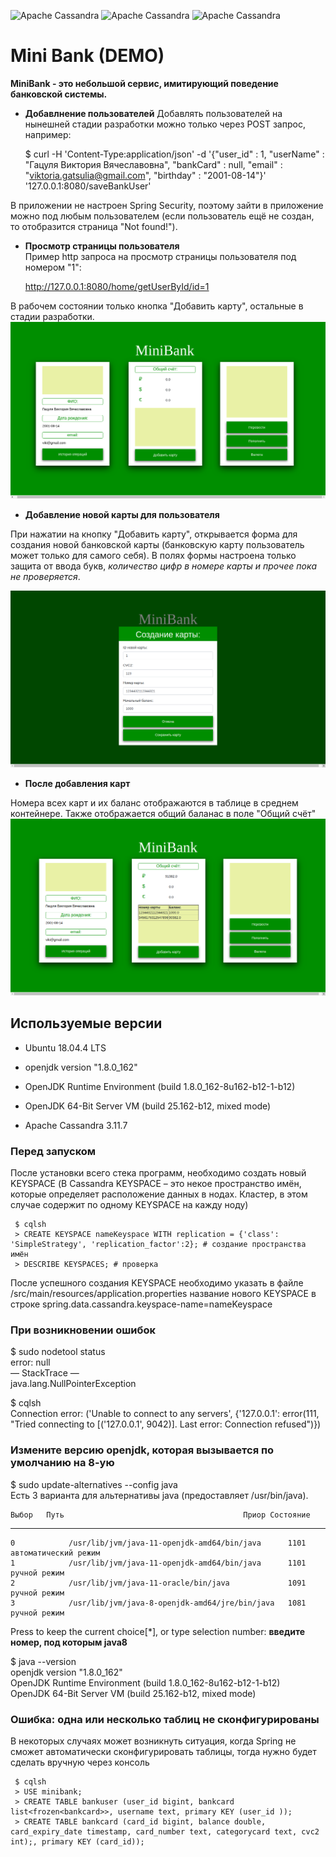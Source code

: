 ![Apache Cassandra](https://andreyex.ru/wp-content/uploads/2016/12/Kak-ustanovit-Cassandra-na-CentOS-7.png)
![Apache Cassandra](https://miro.medium.com/max/512/1*k73wp-nDid53eeQ0RDGvdw.png)
![Apache Cassandra](https://cdn.iconscout.com/icon/free/png-256/gradle-3-1175026.png)

# Mini Bank (DEMO)

**MiniBank - это небольшой сервис, имитирующий поведение банковской системы.**        
* **Добавлнение пользователей**
Добавлять пользователей на нынешней стадии разработки можно только через POST запрос, например:                 
    
     $ curl -H 'Content-Type:application/json' -d '{"user_id" : 1, "userName" : "Гацуля Виктория Вячеславовна", "bankCard" : null, "email" : "viktoria.gatsulia@gmail.com", "birthday" : "2001-08-14"}' '127.0.0.1:8080/saveBankUser'


В приложении не настроен Spring Security, поэтому зайти в приложение можно под любым пользователем (если пользователь ещё не создан, то отобразится страница "Not found!").      
* **Просмотр страницы пользователя**                
Пример http запроса на просмотр страницы пользователя под номером "1":

    http://127.0.0.1:8080/home/getUserById/id=1    
    
В рабочем состоянии только кнопка "Добавить карту", остальные в стадии разработки.
![alt text](screenshots/screen1.png "Каркас приложения")

* **Добавление новой карты для пользователя**             

При нажатии на кнопку "Добавить карту", открывается форма для создания новой банковской карты (банковскую карту пользователь может только для самого себя).
В полях формы настроена только защита от ввода букв, *количество цифр в номере карты и прочее пока не проверяется*.

![alt text](screenshots/screen2.png "Меню создания новой карты")

* **После добавления карт**                     

Номера всех карт и их баланс отображаются в таблице в среднем контейнере. Также отображается общий баланас в поле "Общий счёт"
![alt text](screenshots/screen3.png "Итог по добавлению карт")


## Используемые версии
* Ubuntu 18.04.4 LTS

* openjdk version "1.8.0_162"
* OpenJDK Runtime Environment (build 1.8.0_162-8u162-b12-1-b12)
* OpenJDK 64-Bit Server VM (build 25.162-b12, mixed mode)

* Apache Cassandra 3.11.7

### Перед запуском

После установки всего стека программ, необходимо создать новый KEYSPACE (В Cassandra KEYSPACE – это некое пространство имён, которые определяет расположение данных в нодах. Кластер, в этом случае содержит по одному KEYSPACE на кажду ноду)

     $ cqlsh
     > CREATE KEYSPACE nameKeyspace WITH replication = {'class': 'SimpleStrategy', 'replication_factor':2}; # создание пространства имён
     > DESCRIBE KEYSPACES; # проверка

После успешного создания KEYSPACE необходимо указать в файле /src/main/resources/application.properties название нового KEYSPACE в строке
    spring.data.cassandra.keyspace-name=nameKeyspace

### При возникновении ошибок

  $ sudo nodetool status  
  error: null  
  — StackTrace —  
  java.lang.NullPointerException  

  $ cqlsh  
  Connection error: ('Unable to connect to any servers', {'127.0.0.1': error(111, "Tried connecting to [('127.0.0.1', 9042)]. Last error: Connection refused")})  

### Измените версию openjdk, которая вызывается по умолчанию на 8-ую

  $ sudo update-alternatives --config java  
  Есть 3 варианта для альтернативы java (предоставляет /usr/bin/java).  

    Выбор   Путь                                        Приор Состояние
  ------------------------------------------------------------
    0            /usr/lib/jvm/java-11-openjdk-amd64/bin/java      1101      автоматический режим
    1            /usr/lib/jvm/java-11-openjdk-amd64/bin/java      1101      ручной режим
    2            /usr/lib/jvm/java-11-oracle/bin/java             1091      ручной режим
    3            /usr/lib/jvm/java-8-openjdk-amd64/jre/bin/java   1081      ручной режим
  
  Press <enter> to keep the current choice[*], or type selection number: **введите номер, под которым java8**  
    
  $ java --version  
  openjdk version "1.8.0_162"  
  OpenJDK Runtime Environment (build 1.8.0_162-8u162-b12-1-b12)  
  OpenJDK 64-Bit Server VM (build 25.162-b12, mixed mode)  
  
  ### Ошибка: одна или несколько таблиц не сконфигурированы
  
 В некоторых случаях может возникнуть ситуация, когда Spring не сможет автоматически сконфигурировать таблицы, тогда нужно будет сделать вручную через консоль
 
     $ cqlsh
     > USE minibank;
     > CREATE TABLE bankuser (user_id bigint, bankcard list<frozen<bankcard>>, username text, primary KEY (user_id ));
     > CREATE TABLE bankcard (card_id bigint, balance double, card_expiry_date timestamp, card_number text, categorycard text, cvc2 int);, primary KEY (card_id));
     
     

